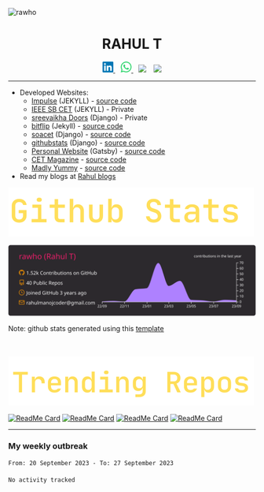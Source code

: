 

<!-- ![rahul t](assets/banner.gif) -->

<p align="left"> <img src="https://komarev.com/ghpvc/?username=rawho&label=Views&color=blue&style=plastic" alt="rawho" /> </p>



<h1 align="center">
RAHUL T
</h1>



<p align="center">

<a href="https://linkedin.com/in/rahulmanojt">
  <img alt="Rahul's Linkdein" width="22px" src="assets/linkedin.svg" />
</a>
&ensp;
<a href="https://wa.me/+919747406685">
  <img alt="Rahul's Whatsapp" width="22px" src="assets/whatsapp.svg" />
</a>
&ensp;
<a href="https://rahult.in/"><img height="26px" src="https://img.shields.io/badge/rahult.in-2e2bad?style=for-the-badge&logo=google%20chrome&logoColor=yellow"/></a>
&ensp;
<a href="mailto:rahulmanoj@cet.ac.in"><img height="26px" src="https://img.shields.io/badge/rahulmanoj@cet.ac.in-37367a?style=for-the-badge&logo=gmail&logoColor=red"/></a>

</p>

---


-  Developed Websites: 
    - [Impulse](https://impulsecet.in) (JEKYLL) - [source code](https://github.com/impulsecet/impulsecet.github.io)
    - [IEEE SB CET](http://ieee.cet.ac.in) (JEKYLL) - Private
    - [sreevaikha Doors](https://www.sreevaikhadoors.com) (Django) - Private
    - [bitflip](https://bit-flip.tech) (Jekyll) - [source code](https://github.com/rawho/rawho.github.io)
    - [soacet](https://soacet.in) (Django) - [source code](https://github.com/rawho/soa-cet)
    - [githubstats](https://github-developer-stats.herokuapp.com/) (Django) - [source code](https://github.com/rawho/githubstats)
    - [Personal Website](https://rahult.in) (Gatsby) - [source code](https://github.com/rawho/rawho.github.io)
    - [CET Magazine](https://cetmagazine.ml) - [source code](https://github.com/rawho/CET-Magazine-website)
    - [Madly Yummy](https://rahult.in/madly_yummy) - [source code](https://github.com/rawho/madly_yummy)
- Read my blogs at [Rahul blogs](https://rahult.in/blogs)







![github-stats](assets/Github%20Stats.svg)

![](https://raw.githubusercontent.com/rawho/rawho/master/profile-summary-card-output/monokai/0-profile-details.svg)

Note: github stats generated using this [template](https://github.com/vn7n24fzkq/github-profile-summary-cards)


<br><br>
<img src="assets/TrendingRepos.svg">

[![ReadMe Card](https://github-readme-stats.vercel.app/api/pin/?username=rawho&repo=assBOT&theme=tokyonight)](https://github.com/rawho/assBOT)
[![ReadMe Card](https://github-readme-stats.vercel.app/api/pin/?username=rawho&repo=flipkart-scraper&theme=dark)](https://github.com/rawho/flipkart-scraper)
[![ReadMe Card](https://github-readme-stats.vercel.app/api/pin/?username=rawho&repo=portfolio-jekyll&theme=dark)](https://github.com/rawho/portfolio-jekyll)
[![ReadMe Card](https://github-readme-stats.vercel.app/api/pin/?username=rawho&repo=rawho.github.io&theme=tokyonight)](https://github.com/rawho/rawho.github.io) 

------------
### My weekly outbreak
<!--START_SECTION:waka-->

```txt
From: 20 September 2023 - To: 27 September 2023

No activity tracked
```

<!--END_SECTION:waka-->
